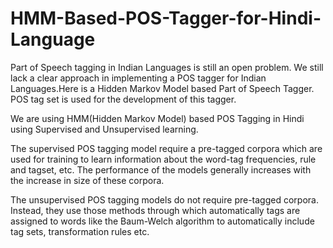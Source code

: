 # HMM-Based-POS-Tagger-for-Hindi-Language

Part of Speech tagging in Indian Languages is still an open problem. We still lack a clear approach in implementing a POS tagger for Indian Languages.Here is a Hidden Markov Model based Part of Speech Tagger. POS tag set is used for the development of this tagger.

We are using HMM(Hidden Markov Model) based POS Tagging in Hindi using Supervised and Unsupervised learning.

The supervised POS tagging model require a pre-tagged corpora which are used for training to learn information about the word-tag frequencies, rule and tagset, etc. The performance of the models generally increases with the increase in size of these corpora.

The unsupervised POS tagging models do not require pre-tagged corpora. Instead, they use those methods through which automatically tags are assigned to words like the Baum-Welch algorithm to automatically include tag sets, transformation rules etc. 
